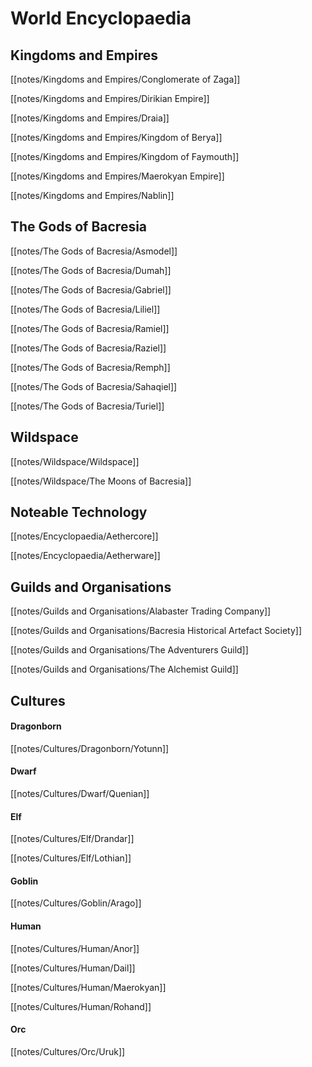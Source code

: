 # World Encyclopaedia

## Kingdoms and Empires
[[notes/Kingdoms and Empires/Conglomerate of Zaga]]

[[notes/Kingdoms and Empires/Dirikian Empire]]

[[notes/Kingdoms and Empires/Draia]]

[[notes/Kingdoms and Empires/Kingdom of Berya]]

[[notes/Kingdoms and Empires/Kingdom of Faymouth]]

[[notes/Kingdoms and Empires/Maerokyan Empire]]

[[notes/Kingdoms and Empires/Nablin]]


## The Gods of Bacresia
[[notes/The Gods of Bacresia/Asmodel]]

[[notes/The Gods of Bacresia/Dumah]]

[[notes/The Gods of Bacresia/Gabriel]]

[[notes/The Gods of Bacresia/Liliel]]

[[notes/The Gods of Bacresia/Ramiel]]

[[notes/The Gods of Bacresia/Raziel]]

[[notes/The Gods of Bacresia/Remph]]

[[notes/The Gods of Bacresia/Sahaqiel]]

[[notes/The Gods of Bacresia/Turiel]]


## Wildspace
[[notes/Wildspace/Wildspace]]

[[notes/Wildspace/The Moons of Bacresia]]


## Noteable Technology
[[notes/Encyclopaedia/Aethercore]]

[[notes/Encyclopaedia/Aetherware]]


## Guilds and Organisations
[[notes/Guilds and Organisations/Alabaster Trading Company]]

[[notes/Guilds and Organisations/Bacresia Historical Artefact Society]]

[[notes/Guilds and Organisations/The Adventurers Guild]]

[[notes/Guilds and Organisations/The Alchemist Guild]]


## Cultures

#### Dragonborn
[[notes/Cultures/Dragonborn/Yotunn]]

#### Dwarf
[[notes/Cultures/Dwarf/Quenian]]

#### Elf
[[notes/Cultures/Elf/Drandar]]

[[notes/Cultures/Elf/Lothian]]

#### Goblin
[[notes/Cultures/Goblin/Arago]]

#### Human
[[notes/Cultures/Human/Anor]]

[[notes/Cultures/Human/Dail]]

[[notes/Cultures/Human/Maerokyan]]

[[notes/Cultures/Human/Rohand]]

#### Orc
[[notes/Cultures/Orc/Uruk]]

